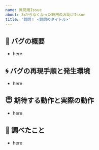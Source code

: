 ```yaml
---
name: 質問用Issue
about: わからなくなった時用のお助けIssue
title: '質問！ <質問のタイトル>'
---
```

## :bug: バグの概要

- here

## :cyclone: バグの再現手順と発生環境

- here

## :innocent: 期待する動作と実際の動作

- here

## :memo: 調べたこと

- here